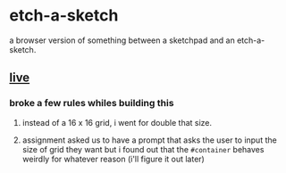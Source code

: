 # etch-a-sketch

a browser version of something between a sketchpad and an etch-a-sketch.

## [live](https://kojokwakye.github.io/etch-a-sketch/)

### broke a few rules whiles building this

1.  instead of a 16 x 16 grid, i went for double that size.

2.  assignment asked us to have a prompt that asks the user to input the size of grid they want but i found out that the `#container` behaves weirdly for whatever reason (i'll figure it out later)
